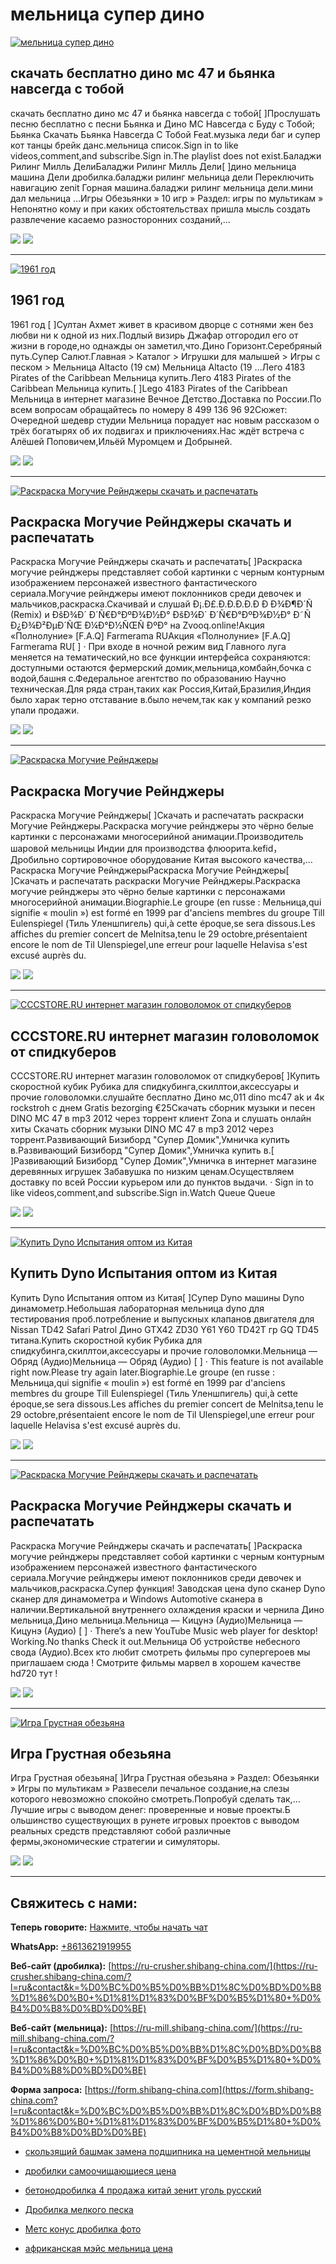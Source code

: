 # мельница супер дино

<a href="https://swt.shibang-china.com/?l=ru&img&k=%D0%BC%D0%B5%D0%BB%D1%8C%D0%BD%D0%B8%D1%86%D0%B0+%D1%81%D1%83%D0%BF%D0%B5%D1%80+%D0%B4%D0%B8%D0%BD%D0%BE" target="_blank">![мельница супер дино](http://static.shibang-china.com/all-800x300/54.jpg)</a>

## скачать бесплатно дино мс 47 и бьянка навсегда с тобой
скачать бесплатно дино мс 47 и бьянка навсегда с тобой[ ]Прослушать песню бесплатно с песни Бьянка и Дино МС Навсегда с Буду с Тобой; Бьянка Скачать Бьянка Навсегда С Тобой Feat.музыка леди баг и супер кот танцы брейк данс.мельница список.Sign in to like videos,comment,and subscribe.Sign in.The playlist does not exist.Баладжи Рилинг Милль ДелиБаладжи Рилинг Милль Дели[ ]дино мельница машина Дели дробилка.баладжи рилинг мельница дели Переключить навигацию zenit Горная машина.баладжи рилинг мельница дели.мини дал мельница …Игры Обезьянки &#187; 10 игр &#187; Раздел: игры по мультикам &#187; Непонятно кому и при каких обстоятельствах пришла мысль создать развлечение касаемо разносторонних созданий,…


<a href="https://whatsapp.shibangsoft.com/WhatsApp.php" target="_blank" title="WhatsApp">![](http://static.shibang-china.com/icon/whatsapp.png)</a> <a href="https://swt.shibang-china.com/?l=ru&icon&k=%D0%BC%D0%B5%D0%BB%D1%8C%D0%BD%D0%B8%D1%86%D0%B0+%D1%81%D1%83%D0%BF%D0%B5%D1%80+%D0%B4%D0%B8%D0%BD%D0%BE" target="_blank">![](http://static.shibang-china.com/icon/chat-ru.png)</a>

---

<a href="https://swt.shibang-china.com/?l=ru&img&k=%D0%BC%D0%B5%D0%BB%D1%8C%D0%BD%D0%B8%D1%86%D0%B0+%D1%81%D1%83%D0%BF%D0%B5%D1%80+%D0%B4%D0%B8%D0%BD%D0%BE" target="_blank">![1961 год](http://static.shibang-china.com/all-800x300/324.jpg)</a>

## 1961 год
1961 год [ ]Султан Ахмет живет в красивом дворце с сотнями жен без любви ни к одной из них.Подлый визирь Джафар отгородил его от жизни в городе,но однажды он заметил,что.Дино Горизонт.Серебряный путь.Супер Салют.Главная &gt; Каталог &gt; Игрушки для малышей &gt; Игры с песком &gt; Мельница Altacto (19 см) Мельница Altacto (19 …Лего 4183 Pirates of the Caribbean Мельница купить.Лего 4183 Pirates of the Caribbean Мельница купить.[ ]Lego 4183 Pirates of the Caribbean Мельница в интернет магазине Вечное Детство.Доставка по России.По всем вопросам обращайтесь по номеру 8 499 136 96 92Сюжет: Очередной шедевр студии Мельница порадует нас новым рассказом о трёх богатырях об их подвигах и приключениях.Нас ждёт встреча с Алёшей Поповичем,Ильёй Муромцем и Добрыней.


<a href="https://whatsapp.shibangsoft.com/WhatsApp.php" target="_blank" title="WhatsApp">![](http://static.shibang-china.com/icon/whatsapp.png)</a> <a href="https://swt.shibang-china.com/?l=ru&icon&k=%D0%BC%D0%B5%D0%BB%D1%8C%D0%BD%D0%B8%D1%86%D0%B0+%D1%81%D1%83%D0%BF%D0%B5%D1%80+%D0%B4%D0%B8%D0%BD%D0%BE" target="_blank">![](http://static.shibang-china.com/icon/chat-ru.png)</a>

---

<a href="https://swt.shibang-china.com/?l=ru&img&k=%D0%BC%D0%B5%D0%BB%D1%8C%D0%BD%D0%B8%D1%86%D0%B0+%D1%81%D1%83%D0%BF%D0%B5%D1%80+%D0%B4%D0%B8%D0%BD%D0%BE" target="_blank">![Раскраска Могучие Рейнджеры скачать и распечатать](http://static.shibang-china.com/all-800x300/1099.jpg)</a>

## Раскраска Могучие Рейнджеры скачать и распечатать
Раскраска Могучие Рейнджеры скачать и распечатать[ ]Раскраска могучие рейнджеры представляет собой картинки с черным контурным изображением персонажей известного фантастического сериала.Могучие рейнджеры имеют поклонников среди девочек и мальчиков,раскраска.Скачивай и слушай &#208;&#161;.&#208;&#163;.&#208;.&#208;.&#208;.&#208;.&#208; &#208; &#208;&#190;&#208;&#182;&#208;&#180;&#209; (Remix) и &#208;š&#208;&#190;&#208;&#180; &#208;&#180;&#209;€&#208;&#176;&#208;&#186;&#208;&#190;&#208;&#189;&#208;&#176; &#208;š&#208;&#190;&#208;&#180; &#208;&#180;&#209;€&#208;&#176;&#208;&#186;&#208;&#190;&#208;&#189;&#208;&#176; &#208;˜&#209; &#208;&#191;&#208;&#190;&#208;&#178;&#208;&#181;&#208;&#180;&#209;Œ &#208;&#188;&#208;&#176;&#208;&#189;&#209;Œ&#209; &#208;&#186;&#208;&#176; на Zvooq.online!Акция &#171;Полнолуние&#187; [F.A.Q] Farmerama RUАкция &#171;Полнолуние&#187; [F.A.Q] Farmerama RU[ ]&nbsp;&#0183;&#32;При входе в ночной режим вид Главного луга меняется на тематический,но все функции интерфейса сохраняются: доступными остаются фермерский домик,мельница,комбайн,бочка с водой,башня с.Федеральное агентство по образованию Научно техническая.Для ряда стран,таких как Россия,Китай,Бразилия,Индия было харак терно отставание в.было нечем,так как у компаний резко упали продажи.


<a href="https://whatsapp.shibangsoft.com/WhatsApp.php" target="_blank" title="WhatsApp">![](http://static.shibang-china.com/icon/whatsapp.png)</a> <a href="https://swt.shibang-china.com/?l=ru&icon&k=%D0%BC%D0%B5%D0%BB%D1%8C%D0%BD%D0%B8%D1%86%D0%B0+%D1%81%D1%83%D0%BF%D0%B5%D1%80+%D0%B4%D0%B8%D0%BD%D0%BE" target="_blank">![](http://static.shibang-china.com/icon/chat-ru.png)</a>

---

<a href="https://swt.shibang-china.com/?l=ru&img&k=%D0%BC%D0%B5%D0%BB%D1%8C%D0%BD%D0%B8%D1%86%D0%B0+%D1%81%D1%83%D0%BF%D0%B5%D1%80+%D0%B4%D0%B8%D0%BD%D0%BE" target="_blank">![Раскраска Могучие Рейнджеры](http://static.shibang-china.com/all-800x300/1253.jpg)</a>

## Раскраска Могучие Рейнджеры
Раскраска Могучие Рейнджеры[ ]Скачать и распечатать раскраски Могучие Рейнджеры.Раскраска могучие рейнджеры это чёрно белые картинки с персонажами многосерийной анимации.Производитель шаровой мельницы Индии для производства флюорита.kefid，Дробильно сортировочное оборудование Китая высокого качества,…Раскраска Могучие РейнджерыРаскраска Могучие Рейнджеры[ ]Скачать и распечатать раскраски Могучие Рейнджеры.Раскраска могучие рейнджеры это чёрно белые картинки с персонажами многосерийной анимации.Biographie.Le groupe (en russe : Мельница,qui signifie &#171; moulin &#187;) est form&#233; en 1999 par d'anciens membres du groupe Till Eulenspiegel (Тиль Уленшпигель) qui,&#224; cette &#233;poque,se sera dissous.Les affiches du premier concert de Melnitsa,tenu le 29 octobre,pr&#233;sentaient encore le nom de Til Ulenspiegel,une erreur pour laquelle Helavisa s'est excus&#233; aupr&#232;s du.


<a href="https://whatsapp.shibangsoft.com/WhatsApp.php" target="_blank" title="WhatsApp">![](http://static.shibang-china.com/icon/whatsapp.png)</a> <a href="https://swt.shibang-china.com/?l=ru&icon&k=%D0%BC%D0%B5%D0%BB%D1%8C%D0%BD%D0%B8%D1%86%D0%B0+%D1%81%D1%83%D0%BF%D0%B5%D1%80+%D0%B4%D0%B8%D0%BD%D0%BE" target="_blank">![](http://static.shibang-china.com/icon/chat-ru.png)</a>

---

<a href="https://swt.shibang-china.com/?l=ru&img&k=%D0%BC%D0%B5%D0%BB%D1%8C%D0%BD%D0%B8%D1%86%D0%B0+%D1%81%D1%83%D0%BF%D0%B5%D1%80+%D0%B4%D0%B8%D0%BD%D0%BE" target="_blank">![CCCSTORE.RU интернет магазин головоломок от спидкуберов](http://static.shibang-china.com/all-800x300/734.jpg)</a>

## CCCSTORE.RU интернет магазин головоломок от спидкуберов
CCCSTORE.RU интернет магазин головоломок от спидкуберов[ ]Купить скоростной кубик Рубика для спидкубинга,скиллтои,аксессуары и прочие головоломки.слушайте бесплатно Дино мс,011 dino mc47 ak и 4к rockstroh с днем Gratis bezorging €25Скачать сборник музыки и песен DINO MC 47 в mp3 2012 через торрент клиент Zona и слушать онлайн хиты Скачать сборник музыки DINO MC 47 в mp3 2012 через торрент.Развивающий Бизиборд &quot;Супер Домик&quot;,Умничка купить в.Развивающий Бизиборд &quot;Супер Домик&quot;,Умничка купить в.[ ]Развивающий Бизиборд &quot;Супер Домик&quot;,Умничка в интернет магазине деревянных игрушек Забавушка по низким ценам.Осуществляем доставку по всей России курьером или до пунктов выдачи.&nbsp;&#0183;&#32;Sign in to like videos,comment,and subscribe.Sign in.Watch Queue Queue


<a href="https://whatsapp.shibangsoft.com/WhatsApp.php" target="_blank" title="WhatsApp">![](http://static.shibang-china.com/icon/whatsapp.png)</a> <a href="https://swt.shibang-china.com/?l=ru&icon&k=%D0%BC%D0%B5%D0%BB%D1%8C%D0%BD%D0%B8%D1%86%D0%B0+%D1%81%D1%83%D0%BF%D0%B5%D1%80+%D0%B4%D0%B8%D0%BD%D0%BE" target="_blank">![](http://static.shibang-china.com/icon/chat-ru.png)</a>

---

<a href="https://swt.shibang-china.com/?l=ru&img&k=%D0%BC%D0%B5%D0%BB%D1%8C%D0%BD%D0%B8%D1%86%D0%B0+%D1%81%D1%83%D0%BF%D0%B5%D1%80+%D0%B4%D0%B8%D0%BD%D0%BE" target="_blank">![Купить Dyno Испытания оптом из Китая](http://static.shibang-china.com/all-800x300/541.jpg)</a>

## Купить Dyno Испытания оптом из Китая
Купить Dyno Испытания оптом из Китая[ ]Супер Dyno машины Dyno динамометр.Небольшая лабораторная мельница dyno для тестирования проб.потребление и выпускных клапанов двигателя для Nissan TD42 Safari Patrol Дино GTX42 ZD30 Y61 Y60 TD42T гр GQ TD45 титана.Купить скоростной кубик Рубика для спидкубинга,скиллтои,аксессуары и прочие головоломки.Мельница — Обряд (Аудио)Мельница — Обряд (Аудио) [ ]&nbsp;&#0183;&#32;This feature is not available right now.Please try again later.Biographie.Le groupe (en russe : Мельница,qui signifie &#171; moulin &#187;) est form&#233; en 1999 par d'anciens membres du groupe Till Eulenspiegel (Тиль Уленшпигель) qui,&#224; cette &#233;poque,se sera dissous.Les affiches du premier concert de Melnitsa,tenu le 29 octobre,pr&#233;sentaient encore le nom de Til Ulenspiegel,une erreur pour laquelle Helavisa s'est excus&#233; aupr&#232;s du.


<a href="https://whatsapp.shibangsoft.com/WhatsApp.php" target="_blank" title="WhatsApp">![](http://static.shibang-china.com/icon/whatsapp.png)</a> <a href="https://swt.shibang-china.com/?l=ru&icon&k=%D0%BC%D0%B5%D0%BB%D1%8C%D0%BD%D0%B8%D1%86%D0%B0+%D1%81%D1%83%D0%BF%D0%B5%D1%80+%D0%B4%D0%B8%D0%BD%D0%BE" target="_blank">![](http://static.shibang-china.com/icon/chat-ru.png)</a>

---

<a href="https://swt.shibang-china.com/?l=ru&img&k=%D0%BC%D0%B5%D0%BB%D1%8C%D0%BD%D0%B8%D1%86%D0%B0+%D1%81%D1%83%D0%BF%D0%B5%D1%80+%D0%B4%D0%B8%D0%BD%D0%BE" target="_blank">![Раскраска Могучие Рейнджеры скачать и распечатать](http://static.shibang-china.com/all-800x300/1020.jpg)</a>

## Раскраска Могучие Рейнджеры скачать и распечатать
Раскраска Могучие Рейнджеры скачать и распечатать[ ]Раскраска могучие рейнджеры представляет собой картинки с черным контурным изображением персонажей известного фантастического сериала.Могучие рейнджеры имеют поклонников среди девочек и мальчиков,раскраска.Супер функция! Заводская цена dyno сканер Dyno сканер для динамометра и Windows Automotive сканера в наличии.Вертикальной внутреннего охлаждения краски и чернила Дино мельница,Дино мельница.Мельница — Кицунэ (Аудио)Мельница — Кицунэ (Аудио) [ ]&nbsp;&#0183;&#32;There’s a new YouTube Music web player for desktop! Working.No thanks Check it out.Мельница Об устройстве небесного свода (Аудио).Всех кто любит смотреть фильмы про супергероев мы приглашаем сюда ! Смотрите фильмы марвел в хорошем качестве hd720 тут !


<a href="https://whatsapp.shibangsoft.com/WhatsApp.php" target="_blank" title="WhatsApp">![](http://static.shibang-china.com/icon/whatsapp.png)</a> <a href="https://swt.shibang-china.com/?l=ru&icon&k=%D0%BC%D0%B5%D0%BB%D1%8C%D0%BD%D0%B8%D1%86%D0%B0+%D1%81%D1%83%D0%BF%D0%B5%D1%80+%D0%B4%D0%B8%D0%BD%D0%BE" target="_blank">![](http://static.shibang-china.com/icon/chat-ru.png)</a>

---

<a href="https://swt.shibang-china.com/?l=ru&img&k=%D0%BC%D0%B5%D0%BB%D1%8C%D0%BD%D0%B8%D1%86%D0%B0+%D1%81%D1%83%D0%BF%D0%B5%D1%80+%D0%B4%D0%B8%D0%BD%D0%BE" target="_blank">![Игра Грустная обезьяна](http://static.shibang-china.com/all-800x300/607.jpg)</a>

## Игра Грустная обезьяна
Игра Грустная обезьяна[ ]Игра Грустная обезьяна &#187; Раздел: Обезьянки &#187; Игры по мультикам &#187; Развесели печальное создание,на слезы которого невозможно спокойно смотреть.Попробуй сделать так,…Лучшие игры с выводом денег: проверенные и новые проекты.Б ольшинство существующих в рунете игровых проектов с выводом реальных средств представляют собой различные фермы,экономические стратегии и симуляторы.

<a href="https://whatsapp.shibangsoft.com/WhatsApp.php" target="_blank" title="WhatsApp">![](http://static.shibang-china.com/icon/whatsapp.png)</a> <a href="https://swt.shibang-china.com/?l=ru&icon&k=%D0%BC%D0%B5%D0%BB%D1%8C%D0%BD%D0%B8%D1%86%D0%B0+%D1%81%D1%83%D0%BF%D0%B5%D1%80+%D0%B4%D0%B8%D0%BD%D0%BE" target="_blank">![](http://static.shibang-china.com/icon/chat-ru.png)</a>

---
## Свяжитесь с нами:

**Теперь говорите:** [Нажмите, чтобы начать чат](https://swt.shibang-china.com?l=ru&contact&k=%D0%BC%D0%B5%D0%BB%D1%8C%D0%BD%D0%B8%D1%86%D0%B0+%D1%81%D1%83%D0%BF%D0%B5%D1%80+%D0%B4%D0%B8%D0%BD%D0%BE)

**WhatsApp:**  [+8613621919955](https://whatsapp.shibangsoft.com/WhatsApp.php)

**Веб-сайт (дробилка):** [https://ru-crusher.shibang-china.com/](https://ru-crusher.shibang-china.com/?l=ru&contact&k=%D0%BC%D0%B5%D0%BB%D1%8C%D0%BD%D0%B8%D1%86%D0%B0+%D1%81%D1%83%D0%BF%D0%B5%D1%80+%D0%B4%D0%B8%D0%BD%D0%BE)

**Веб-сайт (мельница):** [https://ru-mill.shibang-china.com/](https://ru-mill.shibang-china.com/?l=ru&contact&k=%D0%BC%D0%B5%D0%BB%D1%8C%D0%BD%D0%B8%D1%86%D0%B0+%D1%81%D1%83%D0%BF%D0%B5%D1%80+%D0%B4%D0%B8%D0%BD%D0%BE)

**Форма запроса:** [https://form.shibang-china.com](https://form.shibang-china.com?l=ru&contact&k=%D0%BC%D0%B5%D0%BB%D1%8C%D0%BD%D0%B8%D1%86%D0%B0+%D1%81%D1%83%D0%BF%D0%B5%D1%80+%D0%B4%D0%B8%D0%BD%D0%BE)

* [скользящий башмак замена подшипника на цементной мельницы](../109/%D1%81%D0%BA%D0%BE%D0%BB%D1%8C%D0%B7%D1%8F%D1%89%D0%B8%D0%B9%20%D0%B1%D0%B0%D1%88%D0%BC%D0%B0%D0%BA%20%D0%B7%D0%B0%D0%BC%D0%B5%D0%BD%D0%B0%20%D0%BF%D0%BE%D0%B4%D1%88%D0%B8%D0%BF%D0%BD%D0%B8%D0%BA%D0%B0%20%D0%BD%D0%B0%20%D1%86%D0%B5%D0%BC%D0%B5%D0%BD%D1%82%D0%BD%D0%BE%D0%B9%20%D0%BC%D0%B5%D0%BB%D1%8C%D0%BD%D0%B8%D1%86%D1%8B.md)

* [дробилки самоочищающиеся цена](../106/%D0%B4%D1%80%D0%BE%D0%B1%D0%B8%D0%BB%D0%BA%D0%B8%20%D1%81%D0%B0%D0%BC%D0%BE%D0%BE%D1%87%D0%B8%D1%89%D0%B0%D1%8E%D1%89%D0%B8%D0%B5%D1%81%D1%8F%20%D1%86%D0%B5%D0%BD%D0%B0.md)

* [бетонодробилка 4 продажа китай зенит уголь русский](../116/%D0%B1%D0%B5%D1%82%D0%BE%D0%BD%D0%BE%D0%B4%D1%80%D0%BE%D0%B1%D0%B8%D0%BB%D0%BA%D0%B0%204%20%D0%BF%D1%80%D0%BE%D0%B4%D0%B0%D0%B6%D0%B0%20%D0%BA%D0%B8%D1%82%D0%B0%D0%B9%20%D0%B7%D0%B5%D0%BD%D0%B8%D1%82%20%D1%83%D0%B3%D0%BE%D0%BB%D1%8C%20%D1%80%D1%83%D1%81%D1%81%D0%BA%D0%B8%D0%B9.md)

* [Дробилка мелкого песка](../117/%D0%94%D1%80%D0%BE%D0%B1%D0%B8%D0%BB%D0%BA%D0%B0%20%D0%BC%D0%B5%D0%BB%D0%BA%D0%BE%D0%B3%D0%BE%20%D0%BF%D0%B5%D1%81%D0%BA%D0%B0.md)

* [Метс конус дробилка фото](../115/%D0%9C%D0%B5%D1%82%D1%81%20%D0%BA%D0%BE%D0%BD%D1%83%D1%81%20%D0%B4%D1%80%D0%BE%D0%B1%D0%B8%D0%BB%D0%BA%D0%B0%20%D1%84%D0%BE%D1%82%D0%BE.md)

* [африканская мэйс мельница цена](../119/%D0%B0%D1%84%D1%80%D0%B8%D0%BA%D0%B0%D0%BD%D1%81%D0%BA%D0%B0%D1%8F%20%D0%BC%D1%8D%D0%B9%D1%81%20%D0%BC%D0%B5%D0%BB%D1%8C%D0%BD%D0%B8%D1%86%D0%B0%20%D1%86%D0%B5%D0%BD%D0%B0.md)